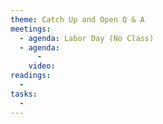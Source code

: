 ```yaml
---
theme: Catch Up and Open Q & A
meetings:
  - agenda: Labor Day (No Class)
  - agenda:
      -
    video:
readings:
  -
tasks:
  -
---
```

